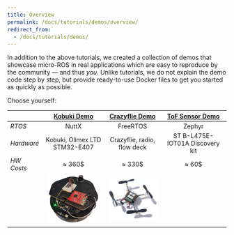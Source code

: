 ```yaml
---
title: Overview
permalink: /docs/tutorials/demos/overview/
redirect_from:
  - /docs/tutorials/demos/
---
```


In addition to the above tutorials, we created a collection of demos that showcase micro-ROS in real applications which are easy to reproduce by the community &mdash; and thus _you_. Unlike tutorials, we do not explain the demo code step by step, but provide ready-to-use Docker files to get you started as quickly as possible.

Choose yourself:

|              | [**Kobuki Demo**](../kobuki_demo) | [**Crazyflie Demo**](../crazyflie_demo) | [**ToF Sensor Demo**](../tof_demo) |
| --- | :-: | :-: | :-: |
| _RTOS_       | NuttX                             | FreeRTOS                                | Zephyr                             |
| _Hardware_   | Kobuki, Olimex LTD STM32-E407     | Crazyflie, radio, flow deck             | ST B-L475E-IOT01A Discovery kit    |
| _HW Costs_   | ≈ 360$                            | ≈ 330$                                  | ≈ 60$                              |
|              | <img src="kobuki.png" style="margin:auto;"/> | <img src="crazyflie.png" style="margin:auto;"/> |                 |
